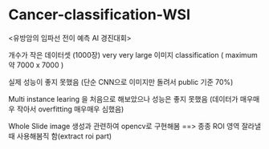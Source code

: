 # Cancer-classification-WSI

<유방암의 임파선 전이 예측 AI 경진대회>

개수가 작은 데이터셋 (1000장) very very large 이미지 classification ( maximum 약 7000 x 7000 )  

실제 성능이 좋지 못했음 (단순 CNN으로 이미지만 돌려서 public 기준 70%)

Multi instance learing 을 처음으로 해보았으나 성능은 좋지 못했음 (데이터가 매우매우 작아서 overfitting 매우매우 심했음)

Whole Slide image 생성과 관련하여 opencv로 구현해봄 ==> 종종 ROI 영역 잘라낼 때 사용해봄직 함(extract roi part)
